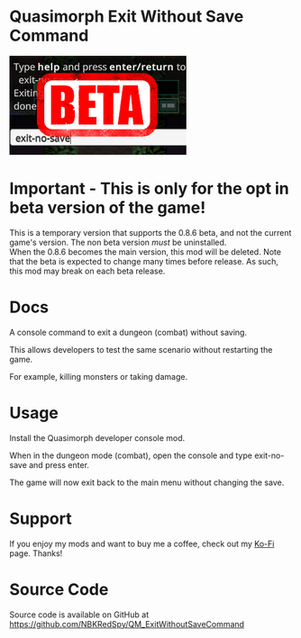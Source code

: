 # Quasimorph Exit Without Save Command

![thumbnail icon](media/thumbnail.png)

# Important - This is only for the opt in beta version of the game!

This is a temporary version that supports the 0.8.6 beta, and not the current game's version.
The non beta version *must* be uninstalled.  
When the 0.8.6 becomes the main version, this mod will be deleted.
Note that the beta is expected to change many times before release.
As such, this mod may break on each beta release.

# Docs

A console command to exit a dungeon (combat) without saving. 

This allows developers to test the same scenario without restarting the game.

For example, killing monsters or taking damage.

# Usage
Install the Quasimorph developer console mod.

When in the dungeon mode (combat), open the console and type exit-no-save and press enter.

The game will now exit back to the main menu without changing the save.

# Support
If you enjoy my mods and want to buy me a coffee, check out my [Ko-Fi](https://ko-fi.com/nbkredspy71915) page.
Thanks!

# Source Code
Source code is available on GitHub at https://github.com/NBKRedSpy/QM_ExitWithoutSaveCommand
